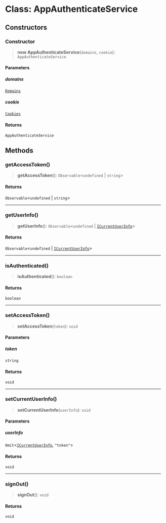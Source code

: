 # Class: AppAuthenticateService

## Constructors

<a id="constructor"></a>

### Constructor

> **new AppAuthenticateService**(`domains`, `cookie`): `AppAuthenticateService`

#### Parameters

##### domains

[`Domains`](/api/angular/Class.Domains.md)

##### cookie

[`Cookies`](/api/angular/Class.Cookies.md)

#### Returns

`AppAuthenticateService`

## Methods

<a id="getaccesstoken"></a>

### getAccessToken()

> **getAccessToken**(): `Observable`\<`undefined` \| `string`\>

#### Returns

`Observable`\<`undefined` \| `string`\>

---

<a id="getuserinfo"></a>

### getUserInfo()

> **getUserInfo**(): `Observable`\<`undefined` \| [`ICurrentUserInfo`](/api/angular/Interface.ICurrentUserInfo.md)\>

#### Returns

`Observable`\<`undefined` \| [`ICurrentUserInfo`](/api/angular/Interface.ICurrentUserInfo.md)\>

---

<a id="isauthenticated"></a>

### isAuthenticated()

> **isAuthenticated**(): `boolean`

#### Returns

`boolean`

---

<a id="setaccesstoken"></a>

### setAccessToken()

> **setAccessToken**(`token`): `void`

#### Parameters

##### token

`string`

#### Returns

`void`

---

<a id="setcurrentuserinfo"></a>

### setCurrentUserInfo()

> **setCurrentUserInfo**(`userInfo`): `void`

#### Parameters

##### userInfo

`Omit`\<[`ICurrentUserInfo`](/api/angular/Interface.ICurrentUserInfo.md), `"token"`\>

#### Returns

`void`

---

<a id="signout"></a>

### signOut()

> **signOut**(): `void`

#### Returns

`void`
